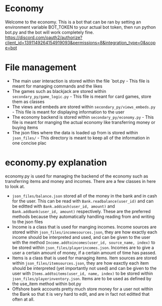# Economy

Welcome to the economy. This is a bot that can be ran by setting an environment variable BOT_TOKEN to your actual bot token, then run python bot.py and the bot will work completely fine.
https://discord.com/oauth2/authorize?client_id=1391149264154919093&permissions=8&integration_type=0&scope=bot

# File management
- The main user interaction is stored within the file `bot.py - This file is meant for managing commands and the likes
- The games such as blackjack are stored within `secondary_py/game_logic.py` - This file is meant for card games, store them as classes
- The views and embeds are stored within `secondary_py/views_embeds.py` - This file is meant for displaying information to the user
- The economy backend is stored within `secondary_py/economy.py` - This file is meant for manging the actual economy like transferring money or buying items
- The json files where the data is loaded up from is stored within `json_files/` - This directory is meant to keep all of the information in one concise plac

# economy.py explanation 
economy.py is used for managing the backend of the economy such as transferring items and money and incomes. There are a few classes in here to look at.
- `json_files/balance.json` stored all of the money in the bank and in cash for the user. This can be read with ``Bank.readbalance(user_id)`` and can be editted with ``Bank.addcash(user_id, amount)`` and ``Bank.addbank(user_id, amount)`` respectively. These are the preferred methods because they automatically handling reading from and writing to the json files
- Income is a class that is used for manging incomes. Income sources are stored within `json_files/incomesources.json`, they are how exactly each income should be interpreted and used, and can be given to the user with the method ``Income.addtoincomes(user_id, source_name, index)`` to be stored within `json_files/playerincomes.json`. Incomes are to give a user a certain amount of money, if a certain amount of time has passed.
- Items is a class that is used for managing items. Item sources are stored within `json_files/itemsources.json`, they are how eaxctly each item should be interpreted (yet importantly not used) and can be given to the user with ``Items.addtoitems(user_id, name, index)`` to be stored within `json_files/playerinventory.json`. Items are to be used as defined by the use_item method within bot.py
- Offshore bank accounts pretty much store money for a user not within the Bank so that it is very hard to edit, and are in fact not editted that often at all.
